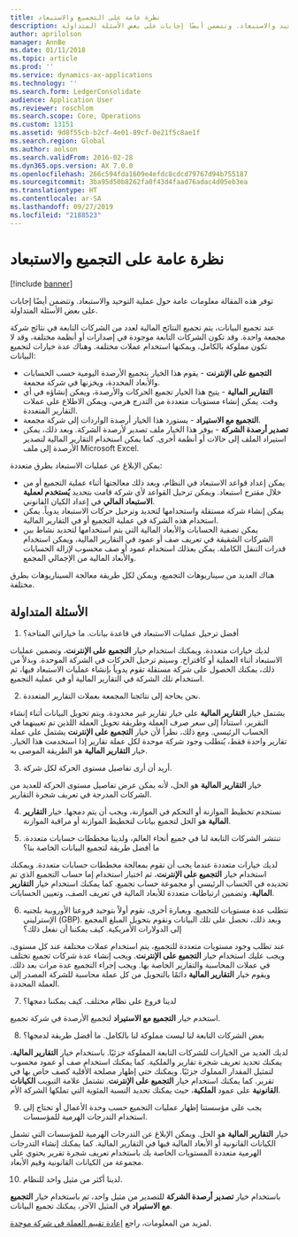 ```yaml
---
title: نظرة عامة على التجميع والاستبعاد
description: توفر هذه المقالة معلومات عامة حول عملية التوحيد والاستبعاد. وتتضمن أيضًا إجابات على بعض الأسئلة المتداولة.
author: aprilolson
manager: AnnBe
ms.date: 01/11/2018
ms.topic: article
ms.prod: ''
ms.service: dynamics-ax-applications
ms.technology: ''
ms.search.form: LedgerConsolidate
audience: Application User
ms.reviewer: roschlom
ms.search.scope: Core, Operations
ms.custom: 13151
ms.assetid: 9d8f55cb-b2cf-4e01-89cf-0e21f5c8ae1f
ms.search.region: Global
ms.author: aolson
ms.search.validFrom: 2016-02-28
ms.dyn365.ops.version: AX 7.0.0
ms.openlocfilehash: 266c594fda1609e4efdc8cdcd79767d94b755187
ms.sourcegitcommit: 3ba95d50b8262fa0f43d4faad76adac4d05eb3ea
ms.translationtype: HT
ms.contentlocale: ar-SA
ms.lasthandoff: 09/27/2019
ms.locfileid: "2188523"
---
```

# <a name="consolidation-and-elimination-overview"></a>نظرة عامة على التجميع والاستبعاد

[!include [banner](../includes/banner.md)]

توفر هذه المقالة معلومات عامة حول عملية التوحيد والاستبعاد. وتتضمن أيضًا إجابات على بعض الأسئلة المتداولة.

عند تجميع البيانات، يتم تجميع النتائج المالية لعدد من الشركات التابعة في نتائج شركة مجمعة واحدة. وقد تكون الشركات التابعة موجودة في إصدارات أو أنظمة مختلفة، وقد لا تكون مملوكة بالكامل، ويمكنها استخدام عملات مختلفة. وهناك عدة خيارات لتجميع البيانات:

-   **التجميع على الإنترنت** - يقوم هذا الخيار بتجميع الأرصدة اليومية حسب الحسابات والأبعاد المحددة، ويخزنها في شركة مجمعة.
-   **التقارير المالية** - يتيح هذا الخيار تجميع الحركات والأرصدة، ويمكن إنشاؤه في أي وقت. يمكن إنشاء مستويات متعددة من التدرج هرمي، ويمكن الاطلاع على عملات التقارير المتعددة.
-   **التجميع مع الاستيراد** - يستورد هذا الخيار أرصدة الواردات إلى شركة مجمعة.
-   **تصدير أرصدة الشركة** - يوفر هذا الخيار ملف تصدير لأرصدة الشركة. وبعد ذلك، يمكن استيراد الملف إلى حالات أو أنظمة أخرى. كما يمكن استخدام التقارير المالية لتصدير الأرصدة إلى ملف Microsoft Excel.

يمكن الإبلاغ عن عمليات الاستبعاد بطرق متعددة:

-   يمكن إعداد قواعد الاستبعاد في النظام، وبعد ذلك معالجتها أثناء عملية التجميع أو من خلال مقترح استبعاد. ويمكن ترحيل القواعد لأي شركة قامت بتحديد **‏‫يُستخدم لعملية الاستبعاد المالي‬** في إعداد الكيان القانوني.
-   يمكن إنشاء شركة مستقلة واستخدامها لتحديد وترحيل حركات الاستبعاد يدوياً. يمكن استخدام هذه الشركة في عملية التجميع أو في التقارير المالية.
-   يمكن تصفية الحسابات والأبعاد المالية التي يتم استخدامها لتحديد نشاط بين الشركات الشقيقة في تعريف صف أو عمود في التقارير المالية، ويمكن استخدام قدرات التنقل الكاملة. يمكن بعذلك استخدام عمود أو صف محسوب لإزالة الحسابات والأبعاد المالية من الإجمالي المجمع.

هناك العديد من سيناريوهات التجميع، ويمكن لكل طريقة معالجة السيناريوهات بطرق مختلفة.

## <a name="frequently-asked-questions"></a>الأسئلة المتداولة
1.  أفضل ترحيل عمليات الاستبعاد في قاعدة بيانات. ما خياراتي المتاحة؟

لديك خيارات متعددة. ويمكنك استخدام خيار **التجميع على الإنترنت**، وتضمين عمليات الاستبعاد أثناء العملية أو كاقتراح. وسيتم ترحيل الحركات في الشركة الموحدة. وبدلاً من ذلك، يمكنك الحصول على شركة مستقلة تقوم يدوياً بإنشاء عمليات الاستبعاد فيها، ثم استخدام تلك الشركة في التقارير المالية أو في عملية التجميع.

2.  نحن بحاجة إلى نتائجنا المجمعة بعملات التقارير المتعددة.

يشتمل خيار **التقارير المالية** على خيار تقارير غير محدودة. ويتم تحويل البيانات أثناء إنشاء التقرير، استناداً إلى سعر صرف العملة وطريقة تحويل العملة اللذين تم تعيينهما في الحساب الرئيسي. ومع ذلك، نظراً لأن خيار **التجميع على الإنترنت** يشتمل على عملة تقارير واحدة فقط، يُتطلب وجود شركة موحدة لكل عملة تقارير إذا استخدمت هذا الخيار. خيار **التقارير المالية** هو الطريقة الموصى به.

3.  أريد أن أرى تفاصيل مستوى الحركة لكل شركة.

خيار **التقارير المالية** هو الحل، لأنه يمكن عرض تفاصيل مستوى الحركة للعديد من الشركات المدرجة في تعريف شجرة التقارير.

4.  نستخدم تخطيط الموازنة أو التحكم في الموازنة، ويجب أن يتم دمجها.
خيار **التقارير المالية** هو الحل لتجميع بيانات لتخطيط الموازنة أو مراقبة الموازنة.

5.  تنتشر الشركات التابعة لنا في جميع أنحاء العالم، ولدينا مخططات حسابات متعددة. ما أفضل طريقة لتجميع البيانات الخاصة بنا؟

لديك خيارات متعددة عندما يجب أن تقوم بمعالجة مخططات حسابات متعددة. ويمكنك استخدام خيار **التجميع على الإنترنت**، ثم اختيار استخدام إما حساب التجميع الذي تم تحديده في الحساب الرئيسي أو مجموعة حساب تجميع. كما يمكنك استخدام خيار **التقارير المالية**، وتضمين ارتباطات متعددة للأبعاد المالية في تعريف الصف، وتعيين الحسابات.

6.  نتطلب عدة مستويات للتجميع. وبعبارة أخرى، نقوم أولاً بتوحيد فروعنا الأوروبية بلجنيه الإسترليني (GBP). وبعد ذلك، نحصل على تلك البيانات ونقوم بتحويل المبلغ المجمع إلى الدولارات الأمريكية. كيف يمكننا أن نفعل ذلك؟

عند تطلب وجود مستويات متعددة للتجميع، يتم استخدام عملات مختلفة عند كل مستوى، ويجب عليك استخدام خيار **التجميع على الإنترنت**. ويجب إنشاء عدة شركات تجميع تختلف في عملات المحاسبة والتقارير الخاصة بها. ويجب إجراء التجميع عدة مرات بعد ذلك. ويقوم خيار **التقارير المالية** دائمًا بالتحويل من كل عملة محاسبة للشركة المصدر إلى العملة المحددة.

7.  لدينا فروع على نظام مختلف. كيف يمكننا دمجها؟

استخدم خيار **التجميع مع الاستيراد** لتجميع الأرصدة في شركة تجميع.

8.  بعض الشركات التابعة لنا ليست مملوكة لنا بالكامل. ما أفضل طريقة لدمجها؟

لديك العديد من الخيارات للشركات التابعة المملوكة جزئيًا. باستخدام خيار **التقارير المالية**، يمكنك تحديد تعريف شجرة تقارير والملكية. كما يمكنك استخدام صف أو عمود محسوب لتمثيل المقدار المملوك جزئيًا. ويمكنك حتى إظهار مصلحة الأقلية كصف خاص بها في تقرير. كما يمكنك استخدام خيار **التجميع على الإنترنت**. تشتمل علامة التبويب **الكيانات القانونية** على عمود **الملكية**، حيث يمكنك تحديد النسبة المئوية التي تملكها الشركة الأم.

9.  يجب على مؤسستنا إظهار عمليات التجميع حسب وحدة الأعمال أو تحتاج إلى استخدام التدرجات الهرمية للمؤسسات.

خيار **التقارير المالية** هو الحل. ويمكن الإبلاغ عن التدرجات الهرمية للمؤسسات التي تشمل الكيانات القانونية أو الأبعاد المالية فيها في التقارير المالية. كما يمكنك إنشاء التدرجات الهرمية متعددة المستويات الخاصة بك باستخدام تعريف شجرة تقرير يحتوي على مجموعة من الكيانات القانونية وقيم الأبعاد.

10. لدينا أكثر من مثيل واحد للنظام.

باستخدام خيار **تصدير أرصدة الشركة** للتصدير من مثيل واحد، ثم باستخدام خيار **التجميع مع الاستيراد** في المثيل الآخر، يمكنك تجميع البيانات.


لمزيد من المعلومات، راجع [إعادة تقييم العملة في شركة موحدة](../general-ledger/currency-revaluation-consolidation-company.md).


